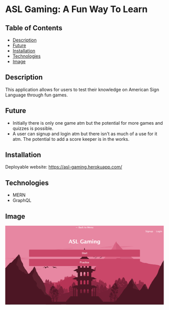 # ASL Gaming: A Fun Way To Learn

## Table of Contents

- [Description](#description)
- [Future](#future)
- [Installation](#installation)
- [Technologies](#technologies)
- [Image](#image)

## Description

This application allows for users to test their knowledge on American Sign Language through fun games. 

## Future
- Initially there is only one game atm but the potential for more games and quizzes is possible. 
- A user can signup and login atm but there isn't as much of a use for it atm. The potential to add a score keeper is in the works.

## Installation

Deployable website: https://asl-gaming.herokuapp.com/

## Technologies

- MERN
- GraphQL

## Image

![Image](./client/src/assets/README.PNG)